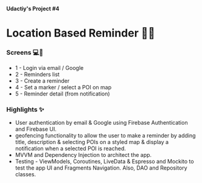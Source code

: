 #### Udactiy's Project #4

# Location Based Reminder 🔔📍

### Screens 💻👨‍

* 1 - Login via email / Google
* 2 - Reminders list
* 3 - Create a reminder
* 4 - Set a marker / select a POI on map
* 5 - Reminder detail (from notification)

### Highlights ✨

* User authentication by email & Google using Firebase Authentication and Firebase UI.
* geofencing functionality to allow the user to make a reminder by adding title, description &
  selecting POIs on a styled map & display a notification when a selected POI is reached.
* MVVM and Dependency Injection to architect the app.
* Testing - ViewModels, Coroutines, LiveData & Espresso and Mockito to test the app UI and Fragments
  Navigation. Also, DAO and Repository classes.
